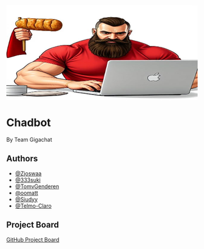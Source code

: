 <img src="image.png" alt="Eepy cat" width="100%" height="250"/>

# Chadbot

By Team Gigachat

## Authors

- [@Zjoswaa](https://github.com/Zjoswaa)
- [@333suki](https://github.com/333suki)
- [@TomvGenderen](https://github.com/TomvGenderen)
- [@oomatt](https://github.com/oomatt)
- [@Siudyy](https://github.com/Siudyy)
- [@Telmo-Claro](https://github.com/Telmo-Claro)


## Project Board
[GitHub Project Board](https://github.com/users/333suki/projects/4/views/1)
